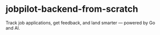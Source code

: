 # jobpilot-backend-from-scratch
Track job applications, get feedback, and land smarter — powered by Go and AI.
